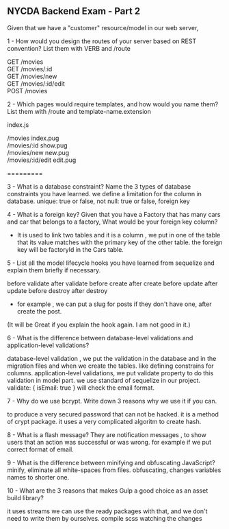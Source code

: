 ## NYCDA Backend Exam - Part 2

Given that we have a "customer" resource/model in our web server,

1 - How would you design the routes of your server based on REST convention? List them with VERB and /route


GET    /movies            
GET   /movies/:id         
GET     /movies/new           
GET     /movies/:id/edit  
POST /movies    

2 - Which pages would require templates, and how would you name them? List them with /route and template-name.extension


index.js

/movies       index.pug           
/movies/:id   show.pug      
/movies/new       new.pug    
/movies/:id/edit   edit.pug


=========

3 - What is a database constraint? Name the 3 types of database constraints you have learned.
we define a limitation for the column in database.
unique: true or false, not null: true or false, foreign key



4 - What is a foreign key? Given that you have a Factory that has many cars and car that belongs to a factory, What would be your foreign key column?

-  It is used to link two tables and it is a column , we put in one of the table that its value matches with the primary key of the other table.
the foreign key will be factoryId in the Cars table.


5 - List all the model lifecycle hooks you have learned from sequelize and explain them briefly if necessary.

before validate
after validate
before create
after create
before update
after update
before destroy
after destroy
- for example , we can  put a slug for posts if they don't have one, after create  the post.

(It will be Great if you explain the hook again. I am not good in it.)



6 - What is the difference between database-level validations and application-level validations?

database-level validation , we put the validation in the database and in the migration files  and when we create the tables. like defining constrains for columns.
application-level validations, we put validate property to do this validation in model part.
we use standard of sequelize in our project. validate: {
                                                          isEmail: true
                                                        } will check the email format.

7 - Why do we use bcrypt. Write down 3 reasons why we use it if you can.

to produce a very secured password that can not be hacked.
it is a method of crypt package.
it uses a very complicated algoritm to create hash.



8 - What is a flash message?
They are notification messages , to show users that an action was successful or was wrong.
for example if we put correct format of email.

9 - What is the difference between minifying and obfuscating JavaScript?
minify, eliminate all white-spaces from files. obfuscating, changes  variables names to shorter one.

10 - What are the 3 reasons that makes Gulp a good choice as an asset build library?

it uses streams
we can use the ready packages with that, and we don't need to write them by ourselves.
compile scss
watching the changes
